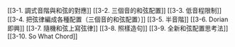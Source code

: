 [[3-1. 調式音階與和弦的對應]]
[[3-2. 三個音的和弦配置]]
[[3-3. 低音程限制]]
[[3-4. 把弦律編成各種配置（三個音的和弦配置）]]
[[3-5. 半音階]]
[[3-6. Dorian即興]]
[[3-7. 隨機和弦上寫弦律]]
[[3-8. 照樣造句]]
[[3-9. 全新和弦配置思考法]]
[[3-10. So What Chord]]
